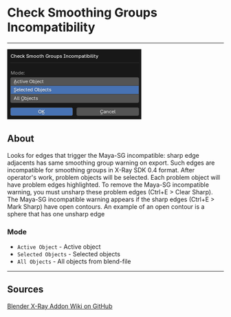 # Check Smoothing Groups Incompatibility

___

![alt text](assets/images/operator-check-smooth-groups-incompatibility.png)

## About

Looks for edges that trigger the Maya-SG incompatible: sharp edge adjacents has same smoothing group warning on export. Such edges are incompatible for smoothing groups in X-Ray SDK 0.4 format. After operator's work, problem objects will be selected. Each problem object will have problem edges highlighted. To remove the Maya-SG incompatible warning, you must unsharp these problem edges (Ctrl+E > Clear Sharp). The Maya-SG incompatible warning appears if the sharp edges (Ctrl+E > Mark Sharp) have open contours. An example of an open contour is a sphere that has one unsharp edge

### Mode

- `Active Object` - Active object
- `Selected Objects` - Selected objects
- `All Objects` - All objects from blend-file

___

## Sources

[Blender X-Ray Addon Wiki on GitHub](https://github.com/PavelBlend/blender-xray/wiki/Panel-Verify#check-invalid-smooth-groups)
